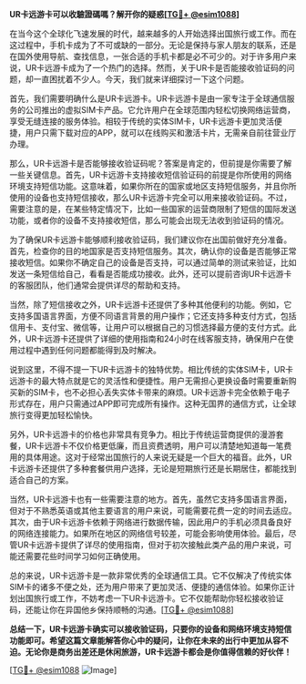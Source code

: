 **UR卡远游卡可以收驗證碼嗎？解开你的疑惑[[TG💪+ @esim1088](https://t.me/s/esim1088)]**

在当今这个全球化飞速发展的时代，越来越多的人开始选择出国旅行或工作。而在这过程中，手机卡成为了不可或缺的一部分。无论是保持与家人朋友的联系，还是在国外使用导航、查找信息，一张合适的手机卡都是必不可少的。对于许多用户来说，UR卡远游卡成为了一个热门的选择。然而，关于UR卡是否能接收验证码的问题，却一直困扰着不少人。今天，我们就来详细探讨一下这个问题。

首先，我们需要明确什么是UR卡远游卡。UR卡远游卡是由一家专注于全球通信服务的公司推出的虚拟SIM卡产品。它允许用户在全球范围内轻松切换网络运营商，享受无缝连接的服务体验。相较于传统的实体SIM卡，UR卡远游卡更加灵活便捷，用户只需下载对应的APP，就可以在线购买和激活卡片，无需亲自前往营业厅办理。

那么，UR卡远游卡是否能够接收验证码呢？答案是肯定的，但前提是你需要了解一些关键信息。首先，UR卡远游卡支持接收短信验证码的前提是你所使用的网络环境支持短信功能。这意味着，如果你所在的国家或地区支持短信服务，并且你所使用的设备也支持短信接收，那么UR卡远游卡完全可以用来接收验证码。不过，需要注意的是，在某些特定情况下，比如一些国家的运营商限制了短信的国际发送功能，或者你的设备不支持接收短信，那么可能会出现无法收到验证码的情况。

为了确保UR卡远游卡能够顺利接收验证码，我们建议你在出国前做好充分准备。首先，检查你的目的地国家是否支持短信服务。其次，确认你的设备是否能够正常接收短信。如果你不确定自己的设备是否支持，可以通过简单的测试来验证，比如发送一条短信给自己，看看是否能成功接收。此外，还可以提前咨询UR卡远游卡的客服团队，他们通常会提供详尽的帮助和支持。

当然，除了短信接收之外，UR卡远游卡还提供了多种其他便利的功能。例如，它支持多国语言界面，方便不同语言背景的用户操作；它还支持多种支付方式，包括信用卡、支付宝、微信等，让用户可以根据自己的习惯选择最方便的支付方式。此外，UR卡远游卡还提供了详细的使用指南和24小时在线客服支持，确保用户在使用过程中遇到任何问题都能得到及时解决。

说到这里，不得不提一下UR卡远游卡的独特优势。相比传统的实体SIM卡，UR卡远游卡的最大特点就是它的灵活性和便捷性。用户无需担心更换设备时需要重新购买新的SIM卡，也不必担心丢失实体卡带来的麻烦。UR卡远游卡完全依赖于电子形式存在，用户只需通过APP即可完成所有操作。这种无国界的通信方式，让全球旅行变得更加轻松愉快。

另外，UR卡远游卡的价格也非常具有竞争力。相比于传统运营商提供的漫游套餐，UR卡远游卡不仅价格更低廉，而且资费透明，用户可以清楚地知道每一笔费用的具体用途。这对于经常出国旅行的人来说无疑是一个巨大的福音。此外，UR卡远游卡还提供了多种套餐供用户选择，无论是短期旅行还是长期居住，都能找到适合自己的方案。

当然，UR卡远游卡也有一些需要注意的地方。首先，虽然它支持多国语言界面，但对于不熟悉英语或其他主要语言的用户来说，可能需要花费一定的时间去适应。其次，由于UR卡远游卡依赖于网络进行数据传输，因此用户的手机必须具备良好的网络连接能力。如果所在地区的网络信号较差，可能会影响使用体验。最后，尽管UR卡远游卡提供了详尽的使用指南，但对于初次接触此类产品的用户来说，可能还需要花些时间学习如何正确使用。

总的来说，UR卡远游卡是一款非常优秀的全球通信工具。它不仅解决了传统实体SIM卡的诸多不便之处，还为用户带来了更加灵活、便捷的通信体验。如果你正计划出国旅行或工作，不妨考虑一下UR卡远游卡。它不仅能帮助你轻松接收验证码，还能让你在异国他乡保持顺畅的沟通。[[TG💪+ @esim1088](https://t.me/s/esim1088)]

**总结一下，UR卡远游卡确实可以接收验证码，只要你的设备和网络环境支持短信功能即可。希望这篇文章能解答你心中的疑问，让你在未来的出行中更加从容不迫。无论你是商务出差还是休闲旅游，UR卡远游卡都会是你值得信赖的好伙伴！**

[[TG💪+ @esim1088](https://t.me/s/esim1088) ![Image](https://i.postimg.cc/4NQfJmqS/Snipaste-2025-05-13-00-14-12.png)]